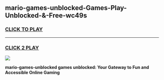 
## mario-games-unblocked-Games-Play-Unblocked-&-Free-wc49s
<h3>
<a href="https://premium76.site?title=mario-games-unblocked&ref=24A">CLICK TO PLAY</a></h3>
<hr>

<h3>
<a href="https://premium76.site?title=mario-games-unblocked&ref=24A">CLICK 2 PLAY</a>
  
</h3>

<a href="https://premium76.site?title=mario-games-unblocked&ref=24A"><img src="https://clearcache.store/games.png"></a>


**mario-games-unblocked games unblocked: Your Gateway to Fun and Accessible Online Gaming**
